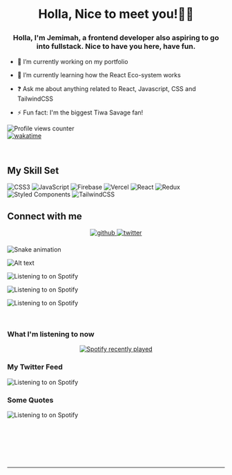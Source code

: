 # <p align="center">Holla, Nice to meet you!👋🏽</p>
  

### <div align="center">Holla, I'm Jemimah, a frontend developer also aspiring to go into fullstack. Nice to have you here, have fun.</div>  
  

- 🔭 I’m currently working on my portfolio  
  

- 🌱 I’m currently learning how the React Eco-system works  
  

- ❓ Ask me about anything related to React, Javascript, CSS and TailwindCSS   
  

- ⚡ Fun fact: I'm the biggest Tiwa Savage fan!
  

![Profile views counter](https://komarev.com/ghpvc/?username=jemmycodes&&style=flat-square)  
[![wakatime](https://wakatime.com/badge/user/7e107bfe-43af-42f9-b251-c5fddfc074df.svg)](https://wakatime.com/@7e107bfe-43af-42f9-b251-c5fddfc074df)
  

<br/>  


## My Skill Set  


![CSS3](https://img.shields.io/badge/css3-%231572B6.svg?style=for-the-badge&logo=css3&logoColor=white) ![JavaScript](https://img.shields.io/badge/javascript-%23323330.svg?style=for-the-badge&logo=javascript&logoColor=%23F7DF1E) ![Firebase](https://img.shields.io/badge/firebase-%23039BE5.svg?style=for-the-badge&logo=firebase) ![Vercel](https://img.shields.io/badge/vercel-%23000000.svg?style=for-the-badge&logo=vercel&logoColor=white)  ![React](https://img.shields.io/badge/react-%2320232a.svg?style=for-the-badge&logo=react&logoColor=%2361DAFB) ![Redux](https://img.shields.io/badge/redux-%23593d88.svg?style=for-the-badge&logo=redux&logoColor=white) ![Styled Components](https://img.shields.io/badge/styled--components-DB7093?style=for-the-badge&logo=styled-components&logoColor=white) ![TailwindCSS](https://img.shields.io/badge/tailwindcss-%2338B2AC.svg?style=for-the-badge&logo=tailwind-css&logoColor=white)

## Connect with me  
<div align="center">
<a href="https://github.com/jemmycodes" target="_blank">
<img src=https://img.shields.io/badge/github-%2324292e.svg?&style=for-the-badge&logo=github&logoColor=white alt=github style="margin-bottom: 5px;" />
</a>
<a href="https://twitter.com/codinggirl18" target="_blank">
<img src=https://img.shields.io/badge/twitter-%2300acee.svg?&style=for-the-badge&logo=twitter&logoColor=white alt=twitter style="margin-bottom: 5px;" />
</a>  
</div>  
  

<br/>  


<img src="https://raw.githubusercontent.com/jemmycodes/jemmycodes/output/snake.svg" alt="Snake animation" />


  
![Alt text](https://spotify-recently-played-readme.vercel.app/api?user=lgkpao21g02mr0aal5sflc8z0&unique={true|1|on|yes}) 

![Listening to on Spotify](https://github-profile-trophy.vercel.app/?username=jemmycodes&theme=radical&no-frame=false&no-bg=true&margin-w=4)  

![Listening to on Spotify](https://github-readme-streak-stats.herokuapp.com/?user=jemmycodes&theme=dark&hide_border=false)  

![Listening to on Spotify](https://github-readme-stats.vercel.app/api/top-langs/?username=jemmycodes&theme=dark&hide_border=false&include_all_commits=true&count_private=true&layout=compact)  

<br/>  

### What I'm listening to now  
<div align="center">
  <a href="https://open.spotify.com/user/jemmy">
    <img src="https://spotify-recently-played-readme.vercel.app/api?count=10&unique=true" alt="Spotify recently played"  />
  </a>
</div>  


### My Twitter Feed 
![Listening to on Spotify](https://gtce.itsvg.in/api?username=codinggirl18)  



### Some Quotes  
![Listening to on Spotify](https://quotes-github-readme.vercel.app/api?type=horizontal&theme=radical)  

<br/>  

  

<br/>  

  

<br/>  

  

<br/>  


<br />

----

